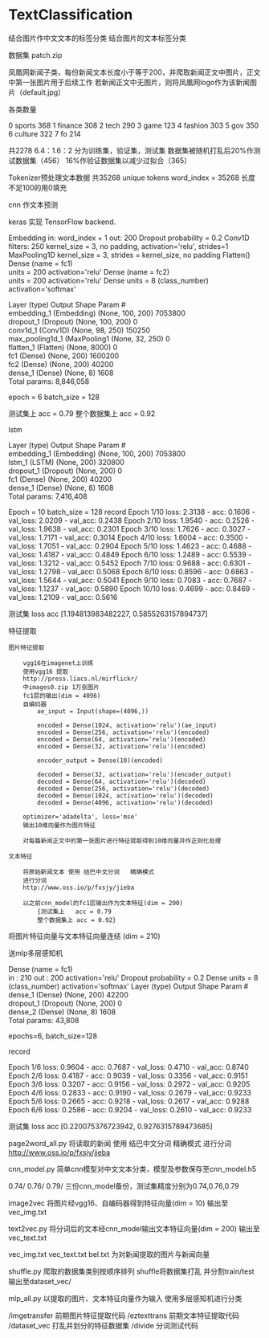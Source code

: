 # TextClassification
结合图片作中文文本的标签分类
结合图片的文本标签分类

数据集
patch.zip

凤凰网新闻子类，每份新闻文本长度小于等于200，并爬取新闻正文中图片，正文中第一张图片用于后续工作
若新闻正文中无图片，则将凤凰网logo作为该新闻图片（default.jpg）

各类数量

0 sports 368
1 finance 308
2 tech 290
3 game 123
4 fashion 303
5 gov 350
6 culture 322
7 fo 214

共2278
6.4：1.6：2 分为训练集，验证集，测试集
数据集被随机打乱后20%作测试数据集（456）
16%作验证数据集以减少过拟合（365）

Tokenizer预处理文本数据
共35268 unique tokens
word_index = 35268
长度不足100的用0填充

cnn 作文本预测

keras 实现
TensorFlow backend.

Embedding
	in:	word_index + 1		out:	200
Dropout
	probability = 0.2
Conv1D
	filters: 250	kernel_size = 3, no padding, activation='relu', strides=1
MaxPooling1D
	kernel_size = 3, strides = kernel_size, no padding
Flatten()
Dense	(name = fc1)	
	units = 200		activation='relu'
Dense	(name = fc2)	
	units = 200		activation='relu'
Dense
	units = 8 (class_number)	activation='softmax'

Layer (type)                 Output Shape              Param #   
embedding_1 (Embedding)      (None, 100, 200)          7053800   
dropout_1 (Dropout)          (None, 100, 200)          0         
conv1d_1 (Conv1D)            (None, 98, 250)           150250    
max_pooling1d_1 (MaxPooling1 (None, 32, 250)           0         
flatten_1 (Flatten)          (None, 8000)              0         
fc1 (Dense)                  (None, 200)               1600200   
fc2 (Dense)                  (None, 200)               40200     
dense_1 (Dense)              (None, 8)                 1608      
Total params: 8,846,058

epoch = 6	batch_size = 128

测试集上	acc = 0.79
整个数据集上 acc = 0.92

lstm


Layer (type)                 Output Shape              Param #   
embedding_1 (Embedding)      (None, 100, 200)          7053800   
lstm_1 (LSTM)                (None, 200)               320800    
dropout_1 (Dropout)          (None, 200)               0         
fc1 (Dense)                  (None, 200)               40200     
dense_1 (Dense)              (None, 8)                 1608      
Total params: 7,416,408

Epoch = 10 		batch_size = 128
record
Epoch 1/10
 loss: 2.3138 - acc: 0.1606 - val_loss: 2.0209 - val_acc: 0.2438
Epoch 2/10
 loss: 1.9540 - acc: 0.2526 - val_loss: 1.9638 - val_acc: 0.2301
Epoch 3/10
 loss: 1.7626 - acc: 0.3027 - val_loss: 1.7171 - val_acc: 0.3014
Epoch 4/10
 loss: 1.6004 - acc: 0.3500 - val_loss: 1.7051 - val_acc: 0.2904
Epoch 5/10
 loss: 1.4623 - acc: 0.4688 - val_loss: 1.4187 - val_acc: 0.4849
Epoch 6/10
 loss: 1.2489 - acc: 0.5539 - val_loss: 1.3212 - val_acc: 0.5452
Epoch 7/10
 loss: 0.9688 - acc: 0.6301 - val_loss: 1.2798 - val_acc: 0.5068
Epoch 8/10
 loss: 0.8596 - acc: 0.6863 - val_loss: 1.5644 - val_acc: 0.5041
Epoch 9/10
 loss: 0.7083 - acc: 0.7687 - val_loss: 1.1237 - val_acc: 0.5890
Epoch 10/10
 loss: 0.4699 - acc: 0.8469 - val_loss: 1.2109 - val_acc: 0.5616
 
测试集
		loss			acc
[1.194813983482227, 0.5855263157894737]



特征提取
	
	图片特征提取
	
		vgg16在imagenet上训练
		使用vgg16 提取 
		http://press.liacs.nl/mirflickr/
		中images0.zip 1万张图片
		fc1层的输出(dim = 4096)
		自编码器
			ae_input = Input(shape=(4096,))

			encoded = Dense(1024, activation='relu')(ae_input)
			encoded = Dense(256, activation='relu')(encoded)
			encoded = Dense(64, activation='relu')(encoded)
			encoded = Dense(32, activation='relu')(encoded)

			encoder_output = Dense(10)(encoded)

			decoded = Dense(32, activation='relu')(encoder_output)
			decoded = Dense(64, activation='relu')(decoded)
			decoded = Dense(256, activation='relu')(decoded)
			decoded = Dense(1024, activation='relu')(decoded)
			decoded = Dense(4096, activation='relu')(decoded)
		
		optimizer='adadelta', loss='mse'
		输出10维向量作为图片特征
		
		对每篇新闻正文中的第一张图片进行特征提取得到10维向量并作正则化处理
		
	文本特征
		
		将原始新闻文本 使用 结巴中文分词	精确模式
		进行分词
		http://www.oss.io/p/fxsjy/jieba
	
		以之前cnn_model的fc1层输出作为文本特征(dim = 200)
			{测试集上	acc = 0.79
			整个数据集上 acc = 0.92}
		
	
将图片特征向量与文本特征向量连结 (dim = 210)

送mlp多层感知机

Dense	(name = fc1)	
	in : 210	out : 200	activation='relu'
Dropout
	probability = 0.2
Dense
	units = 8 (class_number)	activation='softmax'
Layer (type)                 Output Shape              Param #   
dense_1 (Dense)              (None, 200)               42200     
dropout_1 (Dropout)          (None, 200)               0         
dense_2 (Dense)              (None, 8)                 1608      
Total params: 43,808


epochs=6, batch_size=128

record

Epoch 1/6
	loss: 0.9604 - acc: 0.7687 - val_loss: 0.4710 - val_acc: 0.8740
Epoch 2/6
 loss: 0.4187 - acc: 0.9039 - val_loss: 0.3356 - val_acc: 0.9151
Epoch 3/6
 loss: 0.3207 - acc: 0.9156 - val_loss: 0.2972 - val_acc: 0.9205
Epoch 4/6
loss: 0.2833 - acc: 0.9190 - val_loss: 0.2679 - val_acc: 0.9233
Epoch 5/6
loss: 0.2665 - acc: 0.9218 - val_loss: 0.2617 - val_acc: 0.9288
Epoch 6/6
loss: 0.2586 - acc: 0.9204 - val_loss: 0.2610 - val_acc: 0.9233

测试集
		loss				acc
[0.220075376723942, 0.9276315789473685]

page2word_all.py
	将读取的新闻 使用 结巴中文分词	精确模式
	进行分词
	http://www.oss.io/p/fxsjy/jieba

	
cnn_model.py
	简单cnn模型对中文文本分类，模型及参数保存至cnn_model.h5

0.74/
0.76/
0.79/
三份cnn_model备份，测试集精度分别为0.74,0.76,0.79
	
image2vec
	将图片经vgg16、自编码器得到特征向量(dim = 10)
	输出至 vec_img.txt

text2vec.py
	将分词后的文本经cnn_model输出文本特征向量(dim = 200)
	输出至 vec_text.txt

	
vec_img.txt vec_text.txt bel.txt
为对新闻提取的图片与新闻向量

shuffle.py
	爬取的数据集类别按顺序排列
	shuffle将数据集打乱
	并分割train/test
	输出至dataset_vec/

mlp_all.py
	以提取的图片、文本特征向量作为输入
	使用多层感知机进行分类
	

	
/imgetransfer
	前期图片特征提取代码
/eztexttrans
	前期文本特征提取代码	
/dataset_vec
	打乱并划分的特征数据集
/divide
	分词测试代码
